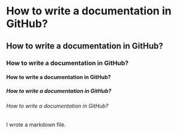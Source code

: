# How to write a documentation in GitHub?
## How to write a documentation in GitHub?
### How to write a documentation in GitHub?
#### How to write a documentation in GitHub?
##### How to write a documentation in GitHub?
###### How to write a documentation in GitHub?

I wrote a markdown file.
